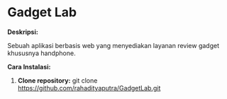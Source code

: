 # Gadget Lab

**Deskripsi:**

Sebuah aplikasi berbasis web yang menyediakan layanan review gadget khususnya handphone.

**Cara Instalasi:**

1. **Clone repository:**
   git clone https://github.com/rahadityaputra/GadgetLab.git


<!-- list tugas -->
<!-- membuat error handling login dan sigup -->
<!-- A. Sigup -->
   <!-- 1. ketika password dan password confirmation tidak sama ####-->
   <!-- 2. ketika username sudah dipakai orang lain ##### -->
   <!-- 3. ketika email sudah dipakai orang lain ##### -->
<!-- B. Login -->
   <!--  1. ketika email dan passord salah atau tidak ada di database ####-->


<!-- C. Halaman detail phone -->
   <!-- 1. membuat cache agar tidak many to request ketika di refress #### -->

